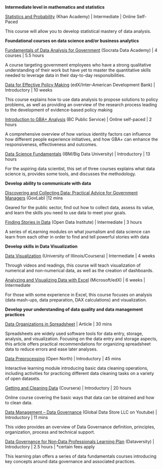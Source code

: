 **Intermediate level in mathematics and statistics**

[Statistics and Probability](https://www.khanacademy.org/math/statistics-probability) (Khan Academy) | Intermediate | Online Self-Paced

This course will allow you to develop statistical mastery of data analysis. 

**Foundational courses on data science and/or business analytics**

[Fundamentals of Data Analysis for Government](https://data-academy.skilljar.com/series/fundamentals-of-data-analysis-for-government) (Socrata Data Academy) | 4 courses | 5.5 hours

A course targeting government employees who have a strong qualitative understanding of their work but have yet to master the quantitative skills needed to leverage data in their day-to-day responsibilities.

[Data for Effective Policy Making](https://www.edx.org/course/data-for-effective-policy-making) (edX/Inter-American Development Bank) | Introductory | 10 weeks

This course explains how to use data analysis to propose solutions to policy problems, as well as providing an overview of the research process leading to the development of evidence-based policy making

[Introduction to GBA+ Analysis](https://gww.gov.bc.ca/node/45880) (BC Public Service) | Online self-paced | 2 hours

A comprehensive overview of how various identity factors can influence how different people experience initiatives, and how GBA+ can enhance the responsiveness, effectiveness and outcomes.

[Data Science Fundamentals](https://bigdatauniversity.com/learn/data-science/) (IBM/Big Data University) | Introductory | 13 hours

For the aspiring data scientist, this set of three courses explains what data science is, provides some tools, and discusses the methodology.

**Develop ability to communicate with data**

[Discovering and Collecting Data: Practical Advice for Government Managers](http://sppd.thegovlab.org/lectures/discovering-and-collecting-data-practical-advice-for-government-managers.html) (GovLab) |12 mins

Geared for the public sector, find out how to collect data, assess its value, and learn the skills you need to use data to meet your goals.

[Finding Stories in Data](https://theodi.org/event/finding-stories-in-data/) (Open Data Institute) | Intermediate | 3 hours

A series of eLearning modules on what journalism and data science can learn from each other in order to find and tell powerful stories with data

**Develop skills in Data Visualization**

[Data Visualization](https://www.coursera.org/learn/datavisualization) (University of Illinois/Coursera) | Intermediate | 4 weeks

Through videos and readings, this course will teach visualization of numerical and non-numerical data, as well as the creation of dashboards.

[Analyzing and Visualizing Data with Excel](https://www.edx.org/course/analyzing-and-visualizing-data-with-excel-2) (Microsoft/edX) | 6 weeks | Intermediate

For those with some experience in Excel, this course focuses on analysis (data mash-ups, data preparation, DAX calculations) and visualization.

**Develop your understanding of data quality and data management practices**

[Data Organizations in Spreadsheet](https://www.tandfonline.com/doi/full/10.1080/00031305.2017.1375989) | Article | 30 mins

Spreadsheets are widely used software tools for data entry, storage, analysis, and visualization. Focusing on the data entry and storage aspects, this article offers practical recommendations for organizing spreadsheet data to reduce errors and ease later analyses.

[Data Preprocessing](https://opennorth.github.io/public-consultation-data-literacy/module2.html) (Open North) | Introductory | 45 mins

Interactive learning module introducing basic data cleaning operations, including activities for practicing different data cleaning tasks on a variety of open datasets.

[Getting and Cleaning Data](https://www.coursera.org/learn/data-cleaning) (Coursera) | Introductory | 20 hours

Online course covering the basic ways that data can be obtained and how to clean data.

[Data Management – Data Governance](https://www.youtube.com/watch?v=cpLLnHSbbh4) (Global Data Store LLC on Youtube) | Introductory | 11 mins

This video provides an overview of Data Governance definition, principles, organization, process and technical support.

[Data Governance for Non‐Data Professionals Learning Plan](https://training.dataversity.net/learning-paths/data-governance-for-nondata-professionals-learning-plan) (Dataversity) | Introductory | 2.5 hours | *certain fees apply

This learning plan offers a series of data fundamentals courses introducing key concepts around data governance and associated practices. 
